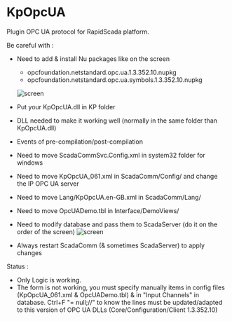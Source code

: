 # KpOpcUA

Plugin OPC UA protocol for RapidScada platform.

Be careful with :
 - Need to add & install Nu packages like on the screen
   - opcfoundation.netstandard.opc.ua.1.3.352.10.nupkg
   - opcfoundation.netstandard.opc.ua.symbols.1.3.352.10.nupkg
   
   ![screen](https://image.noelshack.com/fichiers/2018/15/4/1523524870-2.png)
 - Put your KpOpcUA.dll in KP folder
 - DLL needed to make it working well (normally in the same folder than KpOpcUA.dll)
 - Events of pre-compilation/post-compilation
 - Need to move ScadaCommSvc.Config.xml in system32 folder for windows
 - Need to move KpOpcUA_061.xml in ScadaComm/Config/ and change the IP OPC UA server
 - Need to move Lang/KpOpcUA.en-GB.xml in ScadaComm/Lang/
 - Need to move OpcUADemo.tbl in Interface/DemoViews/
 - Need to modify database and pass them to ScadaServer (do it on the order of the screen)
   ![screen](https://image.noelshack.com/fichiers/2018/15/4/1523523661-1.png)
 - Always restart ScadaComm (& sometimes ScadaServer) to apply changes

Status :
 - Only Logic is working.
 - The form is not working, you must specify manually items in config files (KpOpcUA_061.xml & OpcUADemo.tbl) & in "Input Channels" in database.
   Ctrl+F "= null;//" to know the lines must be updated/adapted to this version of OPC UA DLLs (Core/Configuration/Client 1.3.352.10)
